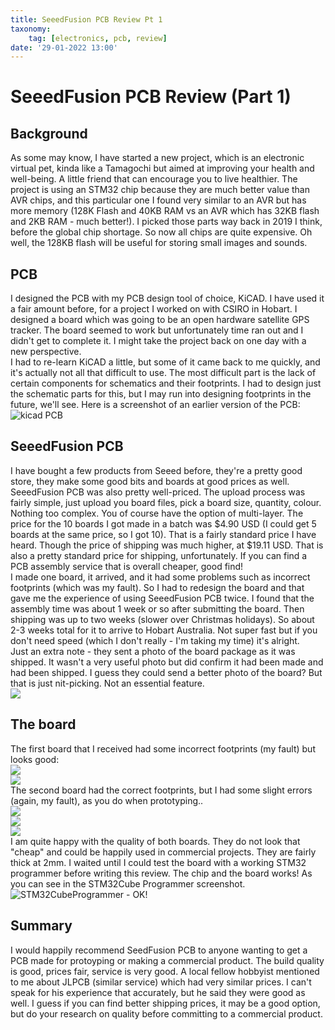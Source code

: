 ```yaml
---
title: SeeedFusion PCB Review Pt 1
taxonomy:
    tag: [electronics, pcb, review]
date: '29-01-2022 13:00'
---
```


# SeeedFusion PCB Review (Part 1)

## Background

As some may know, I have started a new project, which is an electronic virtual pet, kinda like a Tamagochi but aimed at improving your health and well-being. A little friend that can encourage you to live healthier. The project is using an STM32 chip because they are much better value than AVR chips, and this particular one I found very similar to an AVR but has more memory (128K Flash and 40KB RAM vs an AVR which has 32KB flash and 2KB RAM - much better!). I picked those parts way back in 2019 I think, before the global chip shortage. So now all chips are quite expensive. Oh well, the 128KB flash will be useful for storing small images and sounds.

## PCB

I designed the PCB with my PCB design tool of choice, KiCAD. I have used it a fair amount before, for a project I worked on with CSIRO in Hobart. I designed a board which was going to be an open hardware satellite GPS tracker. The board seemed to work but unfortunately time ran out and I didn't get to complete it. I might take the project back on one day with a new perspective.  
I had to re-learn KiCAD a little, but some of it came back to me quickly, and it's actually not all that difficult to use. The most difficult part is the lack of certain components for schematics and their footprints. I had to design just the schematic parts for this, but I may run into designing footprints in the future, we'll see.
Here is a screenshot of an earlier version of the PCB:
![kicad PCB](kicad_mxFGJx26Xe.png)

## SeeedFusion PCB

I have bought a few products from Seeed before, they're a pretty good store, they make some good bits and boards at good prices as well. SeeedFusion PCB was also pretty well-priced. The upload process was fairly simple, just upload you board files, pick a board size, quantity, colour. Nothing too complex. You of course have the option of multi-layer.
The price for the 10 boards I got made in a batch was \$4.90 USD (I could get 5 boards at the same price, so I got 10). That is a fairly standard price I have heard. Though the price of shipping was much higher, at \$19.11 USD. That is also a pretty standard price for shipping, unfortunately. If you can find a PCB assembly service that is overall cheaper, good find!  
I made one board, it arrived, and it had some problems such as incorrect footprints (which was my fault). So I had to redesign the board and that gave me the experience of using SeeedFusion PCB twice. I found that the assembly time was about 1 week or so after submitting the board. Then shipping was up to two weeks (slower over Christmas holidays). So about 2-3 weeks total for it to arrive to Hobart Australia. Not super fast but if you don't need speed (which I don't really - I'm taking my time) it's alright.  
Just an extra note - they sent a photo of the board package as it was shipped. It wasn't a very useful photo but did confirm it had been made and had been shipped. I guess they could send a better photo of the board? But that is just nit-picking. Not an essential feature.  
![](ResizerImage800x1066.jpg)  

## The board

The first board that I received had some incorrect footprints (my fault) but looks good:  
![](resized000.jpg)  
![](resized001.jpg)  
The second board had the correct footprints, but I had some slight errors (again, my fault), as you do when prototyping..  
![](resized002.jpg)  
![](resized003.jpg)  
![](resized004.jpg)  
I am quite happy with the quality of both boards. They do not look that "cheap" and could be happily used in commercial projects. They are fairly thick at 2mm. I waited until I could test the board with a working STM32 programmer before writing this review. The chip and the board works! As you can see in the STM32Cube Programmer screenshot.  
![STM32CubeProgrammer - OK!](ResizerImage854X339.jpg)

## Summary

I would happily recommend SeedFusion PCB to anyone wanting to get a PCB made for protoyping or making a commercial product. The build quality is good, prices fair, service is very good. A local fellow hobbyist mentioned to me about JLPCB (similar service) which had very similar prices. I can't speak for his experience that accurately, but he said they were good as well. I guess if you can find better shipping prices, it may be a good option, but do your research on quality before committing to a commercial product.
